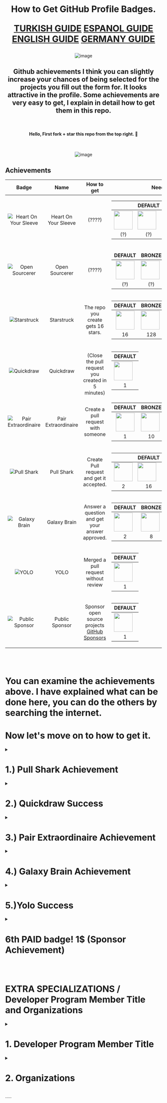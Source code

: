<h1 align="center">How to Get GitHub Profile Badges.
  
   [TURKISH GUIDE](https://github.com/enzifiri/GitHub-Achievements/blob/main/Turkish.md)
   [ESPANOL GUIDE](https://github.com/enzifiri/GitHub-Achievements/blob/main/Espanol.md)
   [ENGLISH GUIDE](https://github.com/enzifiri/GitHub-Achievements/blob/main/English.md)
   [GERMANY GUIDE](https://github.com/enzifiri/GitHub-Achievements/blob/main/German.md)
   
 </h1>

<div align="center">
  
![image](https://user-images.githubusercontent.com/76253089/207732664-ad09ce9a-d336-4078-83e2-937c8b644ebe.png)


  


## Github achievements I think you can slightly increase your chances of being selected for the projects you fill out the form for. It looks attractive in the profile. Some achievements are very easy to get, I explain in detail how to get them in this repo.

<br>

#### Hello, First fork + star this repo from the top right. 🥇
<br>

![image](https://user-images.githubusercontent.com/76253089/206909805-28666435-4b75-4ca0-b44b-83241bcd33dc.png) <br>

</div>

## Achievements

| Badge | Name | How to get | Needed amount |
| :-: | :-: | :-: | :-: |
| ![Heart On Your Sleeve](https://github.githubassets.com/images/modules/profile/achievements/heart-on-your-sleeve-default.png) | Heart On Your Sleeve | (????) | <table> <thead> <tr> <th> <th>DEFAULT</th> <th>BRONZE</th> <th>SILVER</th> <th>GOLD</th> </tr> </thead> <tbody> <tr> <tr> <td align="center"><img src="https://github.githubassets.com/images/modules/profile/achievements/heart-on-your-sleeve-default.png" width="60px"></td> <td><img src="https://github.githubassets.com/images/modules/profile/achievements/heart-on-your-sleeve-bronze.png" width="60px" align="center"></td> <td><img src="https://github.githubassets.com/images/modules/profile/achievements/heart-on-your-sleeve-silver.png" width="60px"></td> <td><img src="https://github.githubassets.com/images/modules/profile/achievements/heart-on-your-sleeve-gold.png" width="60px"></td> </tr> <tr> <td align="center">(?)</td> <td align="center">(?)</td> <td align="center">(?)</td> <td align="center">(?)</td> <td align="center">(?)</td> </tr> </tbody> </table> |
| ![Open Sourcerer](https://github.githubassets.com/images/modules/profile/achievements/open-sourcerer-default.png) | Open Sourcerer | (????) | <table> <thead> <tr> <tr> <th>DEFAULT</th> <th>BRONZE</th> <th>SILVER</th> <th>GOLD</th> </tr> </thead> <tbody> <tr> <tr> <td align="center"><img src="https://github.githubassets.com/images/modules/profile/achievements/open-sourcerer-default.png" width="60px"></td> <td><img src="https://github.githubassets.com/images/modules/profile/achievements/open-sourcerer-bronze.png" width="60px" align="center"></td> <td><img src="https://github.githubassets.com/images/modules/profile/achievements/open-sourcerer-silver.png" width="60px"></td> <td><img src="https://github.githubassets.com/images/modules/profile/achievements/open-sourcerer-gold.png" width="60px"></td> </tr> <tr> <td align="center">(?)</td> <td align="center">(?)</td> <td align="center">(?)</td> <td align="center">(?)</td> <td align="center">(?)</td> </tr> </tbody> </table> |
| ![Starstruck](https://github.githubassets.com/images/modules/profile/achievements/starstruck-default.png) | Starstruck | The repo you create gets 16 stars. | <table> <thead> <thead> <tr> <th>DEFAULT</th> <th>BRONZE</th> <th>SILVER</th> <th>GOLD</th> </tr> </thead> <tbody> <tr> <tbody> <tr> <td align="center"><img src="https://github.githubassets.com/images/modules/profile/achievements/starstruck-default.png" width="60px"></td> <td><img src="https://github.githubassets.com/images/modules/profile/achievements/starstruck-bronze.png" width="60px" align="center"></td> <td><img src="https://github.githubassets.com/images/modules/profile/achievements/starstruck-silver.png" width="60px"></td> <td><img src="https://github.githubassets.com/images/modules/profile/achievements/starstruck-gold.png" width="60px"></td> </tr> <tr> <td align="center">16</td> <td align="center">128</td> <td align="center">512</td> <td align="center">4096</td> </tr> </tbody> </table> |
| ![Quickdraw](https://github.githubassets.com/images/modules/profile/achievements/quickdraw-default.png) | Quickdraw | <br>(Close the pull request you created in 5 minutes) | <table> <thead> <thead> <tr> <th>DEFAULT</th> </tr> </thead> <tbody> <tr> <td><img src="https://github.githubassets.com/images/modules/profile/achievements/quickdraw-default.png" width="60px"></td> </tr> <tr> <td align="center">1</td> </tr> </tbody> </table> |
| ![Pair Extraordinaire](https://github.githubassets.com/images/modules/profile/achievements/pair-extraordinaire-default.png) | Pair Extraordinaire | Create a pull request with someone | <table> <thead> <thead> <tr> <th>DEFAULT</th> <th>BRONZE</th> <th>SILVER</th> <th>GOLD</th> </tr> </thead> <tbody> <tr> <td align="center"><img src="https://github.githubassets.com/images/modules/profile/achievements/pair-extraordinaire-default.png" width="60px"></td> <td><img src="https://github.githubassets.com/images/modules/profile/achievements/pair-extraordinaire-bronze.png" width="60px" align="center"></td> <td><img src="https://github.githubassets.com/images/modules/profile/achievements/pair-extraordinaire-silver.png" width="60px"></td> <td><img src="https://github.githubassets.com/images/modules/profile/achievements/pair-extraordinaire-gold.png" width="60px"></td> </tr> <tr> <td align="center">1</td> <td align="center">10</td> <td align="center">24</td> <td align="center">48</td> </tr> </tbody> </table> |
| ![Pull Shark](https://github.githubassets.com/images/modules/profile/achievements/pull-shark-default.png) | Pull Shark | Create Pull request and get it accepted. | <table> <thead> <tr> <th> <th>DEFAULT</th> <th>BRONZE</th> <th>SILVER</th> <th>GOLD</th> </tr> </thead> <tbody> <tr> <tr> <td align="center"><img src="https://github.githubassets.com/images/modules/profile/achievements/pull-shark-default.png" width="60px"></td> <td><img src="https://github.githubassets.com/images/modules/profile/achievements/pull-shark-bronze.png" width="60px" align="center"></td> <td><img src="https://github.githubassets.com/images/modules/profile/achievements/pull-shark-silver.png" width="60px"></td> <td><img src="https://github.githubassets.com/images/modules/profile/achievements/pull-shark-gold.png" width="60px"></td> </tr> <tr> <td align="center">2</td> <td align="center">16</td> <td align="center">128</td> <td align="center">1024</td> </tr> </tbody> </table> |
| ![Galaxy Brain](https://github.githubassets.com/images/modules/profile/achievements/galaxy-brain-default.png) | Galaxy Brain | Answer a question and get your answer approved.<br> | <table> <thead> <tr> <th>DEFAULT</th> <th>BRONZE</th> <th>SILVER</th> <th>GOLD</th> </tr> </thead> <tbody> <tr> <td><img src="https://github.githubassets.com/images/modules/profile/achievements/galaxy-brain-default.png" width="60px"></td> <td><img src="https://github.githubassets.com/images/modules/profile/achievements/galaxy-brain-bronze.png" width="60px" align="center"></td> <td><img src="https://github.githubassets.com/images/modules/profile/achievements/galaxy-brain-silver.png" width="60px"></td> <td><img src="https://github.githubassets.com/images/modules/profile/achievements/galaxy-brain-gold.png" width="60px"></td> </tr> <tr> <td align="center">2</td> <td align="center">8</td> <td align="center">16</td> <td align="center">32</td> </tr> </tbody> </table>
| ![YOLO](https://github.githubassets.com/images/modules/profile/achievements/yolo-default.png) | YOLO | Merged a pull request without review | <table> <thead> <tr> <th>DEFAULT</th> </tr> </thead> <tbody> <tr> <td><img src="https://github.githubassets.com/images/modules/profile/achievements/yolo-default.png" width="60px"></td> </tr> <tr> <td align="center">1</td> </td> </tr> </tbody> </table> |
| ![Public Sponsor](https://github.githubassets.com/images/modules/profile/achievements/public-sponsor-default.png) | Public Sponsor | Sponsor open source projects [GitHub Sponsors](https://github.com/sponsors) | <table> <thead> <tr> <th>DEFAULT</th> </tr> </thead> </thead> <tbody> <tr> <tr> <td><img src="https://github.githubassets.com/images/modules/profile/achievements/public-sponsor-default.png" width="60px"></td> </tr> <tr> <td align="center">1</td> </tr> </tbody> </table> |

<br>
<br>

# You can examine the achievements above. I have explained what can be done here, you can do the others by searching the internet.

# Now let's move on to how to get it.
<details>
  <summary> <h1>1.) Pull Shark Achievement</summary> </h1>
  
![image](https://user-images.githubusercontent.com/76253089/206911235-310c096c-3a02-4373-9838-88aab91194e0.png)
<h3> You need to create 2 Pull Requests for this achievement. We will perform operations through this repo.

# First fork this repo from the top right, then go to your profile, go to Repositories and enter the Github-Basarimlar repo.</h3>

# Click on the pencil mark and go to the editing stage
![image](https://user-images.githubusercontent.com/76253089/206911370-11792ad3-9289-4719-b2db-e8ed7774288d.png)

# Put a period at the end of the text I marked (.)
![image](https://user-images.githubusercontent.com/76253089/206911480-6ee927f2-0fa7-4d6f-aeea-256d47096e28.png)

# Pull down the page and under Commit changes select "Create a new branch .... start a pull request and press Propose changes
![image](https://user-images.githubusercontent.com/76253089/206911522-a8f4a78e-5ff3-4311-b8fa-bbd444cbf64f.png)

# Here, directly press Create Pull Request
![image](https://user-images.githubusercontent.com/76253089/206911691-2684f01f-4cbf-457d-b6bf-a8ee0a404e7f.png)

# Now you need to send me the Pull Request you created click below
 <h2> <a href="https://github.com/kriptodostu/Github-Basarimlar/compare/" target="_blank">Click here!</a> </h2>
<br>

# Pay attention here It needs to be this way, set it up <br>
  ![image](https://user-images.githubusercontent.com/76253089/206920394-3b685ebc-2ada-4775-826a-86216fd82576.png)
base reposity: kriptodostu/Github-Basarimlar base: main <- kullanıcıiciadin/Github-basarimlar compare: forkismi-patch-1
![image](https://user-images.githubusercontent.com/76253089/206915095-cc3bbff1-d5d0-40bf-bfb2-8d2f9c2ae7ec.png)
# After setting, say Create Pull request and press pull request again on the screen that opens
![image](https://user-images.githubusercontent.com/76253089/206915324-eba6b284-b95f-4db5-b109-2083195a061d.png)

# Repeat this process 2 times. You must create Pull Request 2 times for my success. After I approve, your badges will be defined to your account. You can write tgden for contact @enzifiri
</details>

  
  <details>
  <summary> <h1> 2.) Quickdraw Success</summary> </h1>
    <img width="148" alt="quickdraw-default" src="https://user-images.githubusercontent.com/76253089/206917825-c542872e-6413-401d-8076-bbe4786af1cf.png">
    <h3> In this achievement, we need to make a pull request, but this time you will close the pull request you opened by saying close. </h3>
    
    
 # Fork this repo as in Shark Achievement and proceed to edit the forked repo. Then create the pull request.
![image](https://user-images.githubusercontent.com/76253089/206917890-c9634194-5848-417f-bd12-fe7e4c70b4f0.png)
    
<br>
    
 # Then on the page that opens, click on the marked place and close the pull request, it's that simple...
    
![image](https://user-images.githubusercontent.com/76253089/206918372-765a550e-6aba-43f5-9f0d-95595cda51cd.png)
    
  </details>
  
  <details>
  <summary> <h1>3.) Pair Extraordinaire Achievement</summary> </h1>
  
<img width="148" alt="pair-extraordinaire-default" src="https://user-images.githubusercontent.com/76253089/206920463-8e7d274c-f5c2-4193-9194-0355b493f21d.png">

<h3> We will create a pull request for this achievement, you will write the code I gave in the comment section and send the request.

# First fork this repo from the top right, then go to your profile, go to Repositories and enter the Github-Basarimlar repo.</h3>

# Click on the pencil mark and go to the editing stage
![image](https://user-images.githubusercontent.com/76253089/206911370-11792ad3-9289-4719-b2db-e8ed7774288d.png)

# Put a period at the end of the text I marked (.)
![image](https://user-images.githubusercontent.com/76253089/206911480-6ee927f2-0fa7-4d6f-aeea-256d47096e28.png)

# Pull down the page and under Commit changes select "Create a new branch .... start a pull request and paste the command I gave below in the comment section. Press the propose changes button
    
```
Co-authored-by: Kral001 <kral16024@gmail.com>
Co-authored-by: @kriptodostu <kriptodostu@gmail.com>
```
    
![image](https://user-images.githubusercontent.com/76253089/206920157-95529e70-a1f4-4b67-a37d-741550558aca.png)

# Here, directly press Create Pull Request
![image](https://user-images.githubusercontent.com/76253089/206911691-2684f01f-4cbf-457d-b6bf-a8ee0a404e7f.png)

# Now you need to send me the Pull Request you created, click on the text below
 <h2> <a href="https://github.com/kriptodostu/Github-Basarimlar/compare/" target="_blank">Click here!</a> </h2>
<br>

# Pay attention here, you need to edit this part on the screen that opens, you can examine the sample photo and text below. <br>
![image](https://user-images.githubusercontent.com/76253089/206920394-3b685ebc-2ada-4775-826a-86216fd82576.png)

base reposity: kriptodostu/Github-Basarimlar base: main <- kullanıcıiciadin/Github-basarimlar compare: forkismi-patch-1
![image](https://user-images.githubusercontent.com/76253089/206915095-cc3bbff1-d5d0-40bf-bfb2-8d2f9c2ae7ec.png)
# After setting, say Create Pull request and press pull request again on the screen that opens
![image](https://user-images.githubusercontent.com/76253089/206915324-eba6b284-b95f-4db5-b109-2083195a061d.png)

# That's the process. Then wait for your pull request to be approved. If you have any questions, you can ask by tagging me on Rues Community chat @enzifiri
</details>

   
<details>
  <summary> <h1> 4.) Galaxy Brain Achievement </summary> </h1>
  
  <img width="148" alt="galaxy-brain-default" src="https://user-images.githubusercontent.com/76253089/206925619-918db619-98d9-4bdc-aeb1-6aad99d7ba35.png">
  
<br>
  
  ## For this badge, you must answer 2 questions and the question owner must approve your answer.

## First of all, click on the article below, enter a question with a gray tick next to it on the page that opens (the green ones next to it are approved, you cannot get a badge even if you throw them.)
## If there is no question available, contact me on telegram and I will create a new question @enzifiri
<h2> <a href="https://github.com/kriptodostu/Github-Basarimlar/discussions" target="_blank">Click here!</a> </h2>
  
![image](https://user-images.githubusercontent.com/76253089/206925855-b905faa2-b59b-4ac8-948d-2b3023139d13.png)

## Then type any text and press the comment button
![image](https://user-images.githubusercontent.com/76253089/206925984-673f1913-ff44-4421-b7cf-d77a13a4db89.png)

## You have to answer 2 questions for the badge. You cannot answer the same question twice. Go back and answer a different question.

## I write the questions one by one, if there are no questions left, contact me on telegram @enzifiri

  </details>
  
  <details>
  <summary> <h1> 5.)Yolo Success </summary> </h1>
    
![image](https://user-images.githubusercontent.com/76253089/207735460-88ac55e1-a1fa-4300-98bf-2bb7a51b3d5d.png)
    
  ## For this badge, you will assign a user to the repo you created, then create a pull request and select the person you added as a reviewer.
  
  # Go to your profile and create a new repo
  
  ![image](https://user-images.githubusercontent.com/76253089/206999008-3cb99795-dffa-4236-9115-ab71acd12304.png)

  # On the screen that opens, make the same settings as below and press create.
  
  ![image](https://user-images.githubusercontent.com/76253089/206999222-87cea311-54c4-4a44-b89f-89c458e5e633.png)

  # Press the places I have marked respectively
  
  ![image](https://user-images.githubusercontent.com/76253089/206999890-4b4f2e6b-4b78-4ab3-9a72-64991da12236.png)
  
  # You need to enter my e-mail address, this allows me to make changes to your repository.
  
  ```
  kriptodostu@gmail.com
  ```
  
![image](https://user-images.githubusercontent.com/76253089/207000155-15560761-0330-40d4-8435-058105bd2b11.png)

  ## Then go back to your repo and edit your repo by pressing the pen button. Put a dot anywhere and pull down to create a pull request.

  ![image](https://user-images.githubusercontent.com/76253089/207000489-86a95a57-7a00-4c70-82dd-8e4da473c7f1.png)

  ## On the page that opens, there is a Reviewers section on the right, add me there and press create pull request
  
  ![image](https://user-images.githubusercontent.com/76253089/207000717-c030e1f1-52f6-4163-b6ce-692463e22af4.png)

  ## Since the repo is yours, you can approve the pull request directly by merge. That was the process

  ![image](https://user-images.githubusercontent.com/76253089/207000883-4ac00127-f57e-440f-9d05-02ba2f404fe9.png)

  ## Attention, if I'm not in the reviewers section, I probably haven't approved your request. Send me your github username on telegram My Telegram is @enzifiri
</details>

  

 <details>
  <summary> <h1> 6th PAID badge! 1$ (Sponsor Achievement) </summary> </h1>
   
![image](https://user-images.githubusercontent.com/76253089/207735554-205d7a96-e594-4975-b14f-fb588abd3aa2.png)

  # Friends, in order to get this badge, you need to sponsor an open source project (it can be a profile, but I recommend the project), I did this by investing 1 dollar in the curl project, if you wish, you can open both the badge and + sponsoring part. You can check my profile below.

  ![image](https://user-images.githubusercontent.com/76253089/207731053-67a9c855-922c-431f-95b1-ead64cb79129.png)

  ![image](https://user-images.githubusercontent.com/76253089/207730963-fb2f906f-c85c-4679-8b63-a832f22e2fec.png)
  
  # Go to the sponsor section of the Curl project, you will click on the sponsor button, you can go directly from the following link
  
  <h2> <a href="https://github.com/sponsors/curl?frequency=one-time&" target="_blank">Click here!</a> </h2>
  
  # Make sure Select a tier is One-Time and type $1 there, then click select.
  
  ![image](https://user-images.githubusercontent.com/76253089/207731463-3aa88971-4b39-458e-bda7-87020f122fe4.png)

  # Then it asks you for card information for payment, after entering that information, there is one last process, do as I mentioned below and press the sponsor curla, that's it...

![image](https://user-images.githubusercontent.com/76253089/207731917-dd355b96-997d-4b39-9370-fa4dcf92af89.png)
   
</details>

<br>
    
<br>
    
<h1> EXTRA SPECIALIZATIONS / Developer Program Member Title and Organizations </h1>

<details>
      
<summary> <h1> 1. Developer Program Member Title </summary> </h1>
  
![image](https://user-images.githubusercontent.com/76253089/207735766-2ebcc4dd-00ac-43d7-9ff8-a33323c883a4.png)

<br>
  
## Hello, you need to have mail + website to get this title. You can reference my website. Go to the link below and press the part I marked.

 <h2> <a href="https://docs.github.com/en/developers/overview/github-developer-program" target="_blank">Site Link</a> </h2>

![image](https://user-images.githubusercontent.com/76253089/207733337-2850692d-0617-4880-8120-81ec735e40de.png)
 
<br>
  
## In the section that opens, the registration screen will open, in the field I have marked, it asks for Email + Website, enter your own address in your email address and the following site in the website section
      
```
https://enzifiri.me/
```

![image](https://user-images.githubusercontent.com/76253089/207736042-f7b4444d-17f2-44c7-acf1-42851c861e10.png)
      
<br>
  
## After entering the information, click Register for the GitHub Developer Program and get your title

![image](https://user-images.githubusercontent.com/76253089/207735976-b677c8e2-92c0-4572-ba65-ec7b5cdf235d.png)

      
</details>


<details>
      
<summary> <h1> 2. Organizations </summary> </h1>

![image](https://user-images.githubusercontent.com/76253089/207739584-a83b6ba5-7067-49b1-a13c-325b7c005039.png)

## You can set up the organizations yourself, I forgot the details (12.09.2023)

</details>

.....

